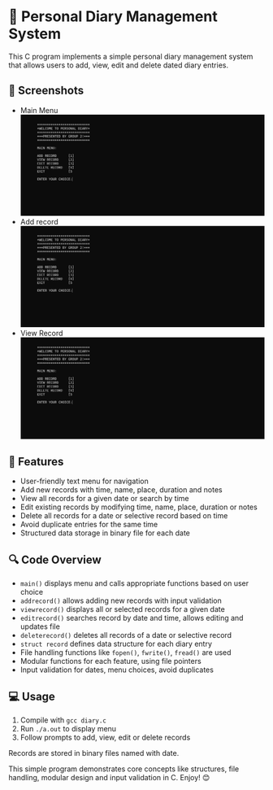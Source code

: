 # 📔 Personal Diary Management System

This C program implements a simple personal diary management system that allows users to add, view, edit and delete dated diary entries.

## 📸 Screenshots
- Main Menu
![Main Menu](ss1.png)
- Add record
![Main Menu](ss1.png)
- View Record
![Main Menu](ss1.png)

## 🌟 Features
- User-friendly text menu for navigation
- Add new records with time, name, place, duration and notes
- View all records for a given date or search by time
- Edit existing records by modifying time, name, place, duration or notes
- Delete all records for a date or selective record based on time
- Avoid duplicate entries for the same time
- Structured data storage in binary file for each date

## 🔍 Code Overview
- `main()` displays menu and calls appropriate functions based on user choice
- `addrecord()` allows adding new records with input validation
- `viewrecord()` displays all or selected records for a given date
- `editrecord()` searches record by date and time, allows editing and updates file
- `deleterecord()` deletes all records of a date or selective record
- `struct record` defines data structure for each diary entry
- File handling functions like `fopen()`, `fwrite()`, `fread()` are used
- Modular functions for each feature, using file pointers
- Input validation for dates, menu choices, avoid duplicates

## 💻 Usage
1. Compile with `gcc diary.c`
2. Run `./a.out` to display menu
3. Follow prompts to add, view, edit or delete records

Records are stored in binary files named with date.

This simple program demonstrates core concepts like structures, file handling, modular design and input validation in C. Enjoy! 😊
